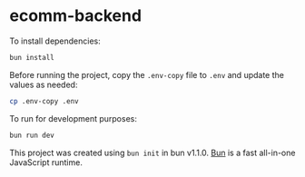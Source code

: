# ecomm-backend

To install dependencies:

```bash
bun install
```

Before running the project, copy the `.env-copy` file to `.env` and update the values as needed:

```bash
cp .env-copy .env
```

To run for development purposes:

```bash
bun run dev
```

This project was created using `bun init` in bun v1.1.0. [Bun](https://bun.sh) is a fast all-in-one JavaScript runtime.

